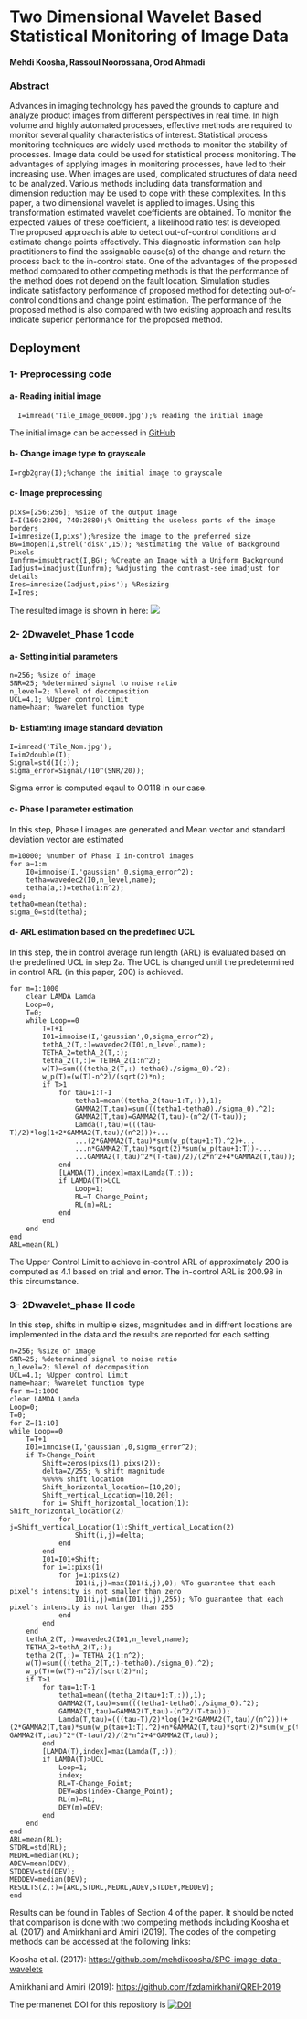 # Two Dimensional Wavelet Based Statistical Monitoring of Image Data
#### Mehdi Koosha, Rassoul Noorossana, Orod Ahmadi

### Abstract
Advances in imaging technology has paved the grounds to capture and analyze product images from different perspectives in real time. In high volume and highly automated processes, effective methods are required to monitor several quality characteristics of interest. Statistical process monitoring techniques are widely used methods to monitor the stability of processes. Image data could be used for statistical process monitoring. The advantages of applying images in monitoring processes, have led to their increasing use. When images are used, complicated structures of data need to be analyzed. Various methods including data transformation and dimension reduction may be used to cope with these complexities. In this paper, a two dimensional wavelet is applied to images. Using this transformation estimated wavelet coefficients are obtained. To monitor the expected values of these coefficient, a likelihood ratio test is developed. The proposed approach is able to detect out-of-control conditions and estimate change points effectively. This diagnostic information can help practitioners to find the assignable cause(s) of the change and return the process back to the in-control state. One of the advantages of the proposed method compared to other competing methods is that the performance of the method does not depend on the fault location. Simulation studies indicate satisfactory performance of proposed method for detecting out-of-control conditions and change point estimation. The performance of the proposed method is also compared with two existing approach and results indicate superior performance for the proposed method.

## Deployment

### 1- Preprocessing code

#### a- Reading initial image
```
  I=imread('Tile_Image_00000.jpg');% reading the initial image
```
The initial image can be accessed in [GitHub](https://raw.githubusercontent.com/mehdikoosha/SPC-image-data-wavelets/master/Tile_Image_00000.JPG)


#### b- Change image type to grayscale
```
I=rgb2gray(I);%change the initial image to grayscale
```
#### c- Image preprocessing
```
pixs=[256;256]; %size of the output image
I=I(160:2300, 740:2880);% Omitting the useless parts of the image borders
I=imresize(I,pixs');%resize the image to the preferred size
BG=imopen(I,strel('disk',15)); %Estimating the Value of Background Pixels
Iunfrm=imsubtract(I,BG); %Create an Image with a Uniform Background
Iadjust=imadjust(Iunfrm); %Adjusting the contrast-see imadjust for details
Ires=imresize(Iadjust,pixs'); %Resizing
I=Ires;

```
The resulted image is shown in here:
![](https://raw.githubusercontent.com/mehdikoosha/SPC-image-data-wavelets/master/Tile_Nom.jpg)

### 2- 2Dwavelet_Phase 1 code
#### a- Setting initial parameters
```
n=256; %size of image   
SNR=25; %determined signal to noise ratio
n_level=2; %level of decomposition
UCL=4.1; %Upper control Limit
name=haar; %wavelet function type
```
#### b- Estiamting image standard deviation
```
I=imread('Tile_Nom.jpg');
I=im2double(I);
Signal=std(I(:));
sigma_error=Signal/(10^(SNR/20));
```
Sigma error is computed eqaul to 0.0118 in our case.
#### c- Phase I parameter estimation
In this step, Phase I images are generated and Mean vector and standard deviation vector are estimated
```
m=10000; %number of Phase I in-control images
for a=1:m
    I0=imnoise(I,'gaussian',0,sigma_error^2);
    tetha=wavedec2(I0,n_level,name);
    tetha(a,:)=tetha(1:n^2);
end;
tetha0=mean(tetha);
sigma_0=std(tetha);
```
#### d- ARL estimation based on the predefined UCL
In this step, the in control average run length (ARL) is evaluated based on the predefined UCL in step 2a. The UCL is changed until the predetermined in control ARL (in this paper, 200) is achieved.
```
for m=1:1000
    clear LAMDA Lamda
    Loop=0;
    T=0;
    while Loop==0
        T=T+1
        I01=imnoise(I,'gaussian',0,sigma_error^2);
        tethA_2(T,:)=wavedec2(I01,n_level,name);
        TETHA_2=tethA_2(T,:);
        tetha_2(T,:)= TETHA_2(1:n^2);  
        w(T)=sum(((tetha_2(T,:)-tetha0)./sigma_0).^2);
        w_p(T)=(w(T)-n^2)/(sqrt(2)*n);
        if T>1
            for tau=1:T-1
                tetha1=mean((tetha_2(tau+1:T,:)),1);
                GAMMA2(T,tau)=sum(((tetha1-tetha0)./sigma_0).^2);
                GAMMA2(T,tau)=GAMMA2(T,tau)-(n^2/(T-tau));
                Lamda(T,tau)=(((tau-T)/2)*log(1+2*GAMMA2(T,tau)/(n^2)))+...
                ...(2*GAMMA2(T,tau)*sum(w_p(tau+1:T).^2)+...
                ...n*GAMMA2(T,tau)*sqrt(2)*sum(w_p(tau+1:T))-...
                ...GAMMA2(T,tau)^2*(T-tau)/2)/(2*n^2+4*GAMMA2(T,tau));
            end
            [LAMDA(T),index]=max(Lamda(T,:));
            if LAMDA(T)>UCL
                Loop=1;
                RL=T-Change_Point;
                RL(m)=RL;
            end
        end
    end
end
ARL=mean(RL)
```
The Upper Control Limit to achieve in-control ARL of approximately 200 is computed as 4.1 based on trial and error. The in-control ARL is 200.98 in this circumstance.
### 3- 2Dwavelet_phase II code
In this step, shifts in multiple sizes, magnitudes and in diffrent locations are implemented in the data and the results are reported for each setting.
```
n=256; %size of image   
SNR=25; %determined signal to noise ratio
n_level=2; %level of decomposition
UCL=4.1; %Upper control Limit
name=haar; %wavelet function type
for m=1:1000
clear LAMDA Lamda
Loop=0;
T=0;
for Z=[1:10]
while Loop==0
    T=T+1
    I01=imnoise(I,'gaussian',0,sigma_error^2);
    if T>Change_Point
        Shift=zeros(pixs(1),pixs(2));
        delta=Z/255; % shift magnitude
        %%%%% shift location
        Shift_horizontal_location=[10,20];
        Shift_vertical_Location=[10,20];
        for i= Shift_horizontal_location(1): Shift_horizontal_location(2)
            for j=Shift_vertical_Location(1):Shift_vertical_Location(2)
                Shift(i,j)=delta;
            end
        end
        I01=I01+Shift;
        for i=1:pixs(1)
            for j=1:pixs(2)
                I01(i,j)=max(I01(i,j),0); %To guarantee that each pixel's intensity is not smaller than zero
                I01(i,j)=min(I01(i,j),255); %To guarantee that each pixel's intensity is not larger than 255
            end
        end
    end    
    tethA_2(T,:)=wavedec2(I01,n_level,name);
    TETHA_2=tethA_2(T,:);
    tetha_2(T,:)= TETHA_2(1:n^2);  
    w(T)=sum(((tetha_2(T,:)-tetha0)./sigma_0).^2);
    w_p(T)=(w(T)-n^2)/(sqrt(2)*n);
    if T>1
        for tau=1:T-1
            tetha1=mean((tetha_2(tau+1:T,:)),1);
            GAMMA2(T,tau)=sum(((tetha1-tetha0)./sigma_0).^2);
            GAMMA2(T,tau)=GAMMA2(T,tau)-(n^2/(T-tau));
            Lamda(T,tau)=(((tau-T)/2)*log(1+2*GAMMA2(T,tau)/(n^2)))+(2*GAMMA2(T,tau)*sum(w_p(tau+1:T).^2)+n*GAMMA2(T,tau)*sqrt(2)*sum(w_p(tau+1:T))-GAMMA2(T,tau)^2*(T-tau)/2)/(2*n^2+4*GAMMA2(T,tau));
        end
        [LAMDA(T),index]=max(Lamda(T,:));
        if LAMDA(T)>UCL
            Loop=1;
            index;
            RL=T-Change_Point;
            DEV=abs(index-Change_Point);
            RL(m)=RL;
            DEV(m)=DEV;
        end
    end
end
ARL=mean(RL);
STDRL=std(RL);
MEDRL=median(RL);
ADEV=mean(DEV);
STDDEV=std(DEV);
MEDDEV=median(DEV);
RESULTS(Z,:)=[ARL,STDRL,MEDRL,ADEV,STDDEV,MEDDEV];
end
```
Results can be found in Tables of Section 4 of the paper. It should be noted that comparison is done with two competing methods including Koosha et al. (2017) and Amirkhani and Amiri (2019). The codes of the competing methods can be accessed at the following links:

Koosha et al. (2017): 
https://github.com/mehdikoosha/SPC-image-data-wavelets

Amirkhani and Amiri (2019): https://github.com/fzdamirkhani/QREI-2019

The permanenet DOI for this repository is [![DOI](https://zenodo.org/badge/355555897.svg)](https://zenodo.org/badge/latestdoi/355555897)

